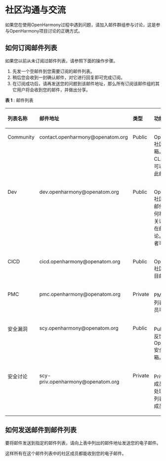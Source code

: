 # 社区沟通与交流<a name="ZH-CN_TOPIC_0000001051853133"></a>

如果您在使用OpenHarmony过程中遇到问题，请加入邮件群组参与讨论，这是参与OpenHarmony项目讨论的正确方式。

## 如何订阅邮件列表<a name="section103251821112117"></a>

如果您以前从未订阅过邮件列表，请参照下面的操作步骤。

1.  先发一个空邮件到您需要订阅的邮件列表。
2.  稍后您会收到一封确认邮件，对它进行回复即可完成订阅。
3.  在订阅成功后，请再发送您的问题到该邮件地址，那么所有订阅该邮件组的其它用户将会收到您的邮件，并做出分享。

**表 1**  : 邮件列表

<a name="table198701222219"></a>
<table><thead align="left"><tr id="row16871202215210"><th class="cellrowborder" valign="top" width="14.591459145914593%" id="mcps1.2.5.1.1"><p id="p1871122216211"><a name="p1871122216211"></a><a name="p1871122216211"></a>列表名称</p>
</th>
<th class="cellrowborder" valign="top" width="20.162016201620162%" id="mcps1.2.5.1.2"><p id="p128719221213"><a name="p128719221213"></a><a name="p128719221213"></a>邮件地址</p>
</th>
<th class="cellrowborder" valign="top" width="7.520752075207521%" id="mcps1.2.5.1.3"><p id="p9227211844"><a name="p9227211844"></a><a name="p9227211844"></a>类型</p>
</th>
<th class="cellrowborder" valign="top" width="57.72577257725773%" id="mcps1.2.5.1.4"><p id="p28717224216"><a name="p28717224216"></a><a name="p28717224216"></a>功能描述</p>
</th>
</tr>
</thead>
<tbody><tr id="row1487115222219"><td class="cellrowborder" valign="top" width="14.591459145914593%" headers="mcps1.2.5.1.1 "><p id="p108711522627"><a name="p108711522627"></a><a name="p108711522627"></a>Community</p>
</td>
<td class="cellrowborder" valign="top" width="20.162016201620162%" headers="mcps1.2.5.1.2 "><p id="p142153615915"><a name="p142153615915"></a><a name="p142153615915"></a>contact.openharmony@openatom.org</p>
</td>
<td class="cellrowborder" valign="top" width="7.520752075207521%" headers="mcps1.2.5.1.3 "><p id="p72211218412"><a name="p72211218412"></a><a name="p72211218412"></a>Public</p>
</td>
<td class="cellrowborder" valign="top" width="57.72577257725773%" headers="mcps1.2.5.1.4 "><p id="p1087114221623"><a name="p1087114221623"></a><a name="p1087114221623"></a><span id="text11580114031511"><a name="text11580114031511"></a><a name="text11580114031511"></a>OpenHarmony</span>社区公共邮箱。<span>开发者CLA协议签署可以发邮件到此邮箱。</span></p>
</td>
</tr>
<tr id="row107737404215"><td class="cellrowborder" valign="top" width="14.591459145914593%" headers="mcps1.2.5.1.1 "><p id="p1887112213210"><a name="p1887112213210"></a><a name="p1887112213210"></a>Dev</p>
</td>
<td class="cellrowborder" valign="top" width="20.162016201620162%" headers="mcps1.2.5.1.2 "><p id="p148951611957"><a name="p148951611957"></a><a name="p148951611957"></a>dev.openharmony@openatom.org</p>
</td>
<td class="cellrowborder" valign="top" width="7.520752075207521%" headers="mcps1.2.5.1.3 "><p id="p822122113410"><a name="p822122113410"></a><a name="p822122113410"></a>Public</p>
</td>
<td class="cellrowborder" valign="top" width="57.72577257725773%" headers="mcps1.2.5.1.4 "><p id="p16774144174210"><a name="p16774144174210"></a><a name="p16774144174210"></a><span id="text20103211124216"><a name="text20103211124216"></a><a name="text20103211124216"></a>OpenHarmony</span><span>社区开发讨论邮件列表，任何社区开发相关话题都可以在邮件列表讨论。任何开发者可订阅。</span></p>
</td>
</tr>
<tr id="row7871622728"><td class="cellrowborder" valign="top" width="14.591459145914593%" headers="mcps1.2.5.1.1 "><p id="p10856181211422"><a name="p10856181211422"></a><a name="p10856181211422"></a>CICD</p>
</td>
<td class="cellrowborder" valign="top" width="20.162016201620162%" headers="mcps1.2.5.1.2 "><p id="p44601613113817"><a name="p44601613113817"></a><a name="p44601613113817"></a>cicd.openharmony@openatom.org</p>
</td>
<td class="cellrowborder" valign="top" width="7.520752075207521%" headers="mcps1.2.5.1.3 "><p id="p222202115413"><a name="p222202115413"></a><a name="p222202115413"></a>Public</p>
</td>
<td class="cellrowborder" valign="top" width="57.72577257725773%" headers="mcps1.2.5.1.4 "><p id="p16871822628"><a name="p16871822628"></a><a name="p16871822628"></a><span id="text174641244154914"><a name="text174641244154914"></a><a name="text174641244154914"></a>OpenHarmony</span>社区CI门禁项目邮件列表。</p>
</td>
</tr>
<tr id="row8715135275716"><td class="cellrowborder" valign="top" width="14.591459145914593%" headers="mcps1.2.5.1.1 "><p id="p1371675285717"><a name="p1371675285717"></a><a name="p1371675285717"></a><span>PMC</span></p>
</td>
<td class="cellrowborder" valign="top" width="20.162016201620162%" headers="mcps1.2.5.1.2 "><p id="p3716452175711"><a name="p3716452175711"></a><a name="p3716452175711"></a>pmc.openharmony@openatom.org</p>
</td>
<td class="cellrowborder" valign="top" width="7.520752075207521%" headers="mcps1.2.5.1.3 "><p id="p112292113412"><a name="p112292113412"></a><a name="p112292113412"></a>Private</p>
</td>
<td class="cellrowborder" valign="top" width="57.72577257725773%" headers="mcps1.2.5.1.4 "><p id="p1571612525573"><a name="p1571612525573"></a><a name="p1571612525573"></a><span>PMC</span><span>讨论邮件列表，PMC成员可订阅。</span></p>
</td>
</tr>
<tr id="row77591655145717"><td class="cellrowborder" valign="top" width="14.591459145914593%" headers="mcps1.2.5.1.1 "><p id="p112614230585"><a name="p112614230585"></a><a name="p112614230585"></a>安全漏洞</p>
</td>
<td class="cellrowborder" valign="top" width="20.162016201620162%" headers="mcps1.2.5.1.2 "><p id="p311833519387"><a name="p311833519387"></a><a name="p311833519387"></a>scy.openharmony@openatom.org</p>
</td>
<td class="cellrowborder" valign="top" width="7.520752075207521%" headers="mcps1.2.5.1.3 "><p id="p823122110410"><a name="p823122110410"></a><a name="p823122110410"></a>Public</p>
</td>
<td class="cellrowborder" valign="top" width="57.72577257725773%" headers="mcps1.2.5.1.4 "><p id="p20127152355810"><a name="p20127152355810"></a><a name="p20127152355810"></a>Public开发者反馈OpenHarmony安全问题邮箱。</p>
</td>
</tr>
<tr id="row1713010314581"><td class="cellrowborder" valign="top" width="14.591459145914593%" headers="mcps1.2.5.1.1 "><p id="p611923375817"><a name="p611923375817"></a><a name="p611923375817"></a><span>安全讨论</span></p>
</td>
<td class="cellrowborder" valign="top" width="20.162016201620162%" headers="mcps1.2.5.1.2 "><p id="p311943316586"><a name="p311943316586"></a><a name="p311943316586"></a>scy-priv.openharmony@openatom.org</p>
</td>
<td class="cellrowborder" valign="top" width="7.520752075207521%" headers="mcps1.2.5.1.3 "><p id="p10231211144"><a name="p10231211144"></a><a name="p10231211144"></a>Private</p>
</td>
<td class="cellrowborder" valign="top" width="57.72577257725773%" headers="mcps1.2.5.1.4 "><p id="p17119183319584"><a name="p17119183319584"></a><a name="p17119183319584"></a>Private<span>安全组成员安全问题处理讨论邮件列表，安全组成员可订阅。</span></p>
</td>
</tr>
</tbody>
</table>

## 如何发送邮件到邮件列表<a name="section09801118222"></a>

要将邮件发送到指定的邮件列表，请向上表中列出的邮件地址发送您的电子邮件。

这样所有在这个邮件列表中的社区成员都能收到您的电子邮件。

